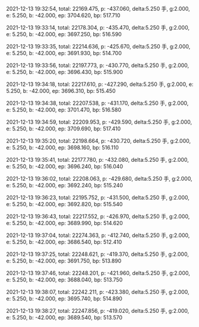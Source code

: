 2021-12-13 19:32:54, total: 22169.475, p: -437.060, delta:5.250 手, g:2.000, e: 5.250, b: -42.000, ep: 3704.620, bp: 517.710

2021-12-13 19:33:14, total: 22178.304, p: -435.470, delta:5.250 手, g:2.000, e: 5.250, b: -42.000, ep: 3697.250, bp: 516.590

2021-12-13 19:33:35, total: 22214.636, p: -425.670, delta:5.250 手, g:2.000, e: 5.250, b: -42.000, ep: 3691.930, bp: 514.700

2021-12-13 19:33:56, total: 22197.773, p: -430.770, delta:5.250 手, g:2.000, e: 5.250, b: -42.000, ep: 3696.430, bp: 515.900

2021-12-13 19:34:18, total: 22217.610, p: -427.290, delta:5.250 手, g:2.000, e: 5.250, b: -42.000, ep: 3696.310, bp: 515.450

2021-12-13 19:34:38, total: 22207.538, p: -431.170, delta:5.250 手, g:2.000, e: 5.250, b: -42.000, ep: 3701.470, bp: 516.580

2021-12-13 19:34:59, total: 22209.953, p: -429.590, delta:5.250 手, g:2.000, e: 5.250, b: -42.000, ep: 3709.690, bp: 517.410

2021-12-13 19:35:20, total: 22198.664, p: -430.720, delta:5.250 手, g:2.000, e: 5.250, b: -42.000, ep: 3698.160, bp: 516.110

2021-12-13 19:35:41, total: 22177.780, p: -432.080, delta:5.250 手, g:2.000, e: 5.250, b: -42.000, ep: 3696.240, bp: 516.040

2021-12-13 19:36:02, total: 22208.063, p: -429.680, delta:5.250 手, g:2.000, e: 5.250, b: -42.000, ep: 3692.240, bp: 515.240

2021-12-13 19:36:23, total: 22195.752, p: -431.500, delta:5.250 手, g:2.000, e: 5.250, b: -42.000, ep: 3692.820, bp: 515.540

2021-12-13 19:36:43, total: 22217.552, p: -426.970, delta:5.250 手, g:2.000, e: 5.250, b: -42.000, ep: 3689.990, bp: 514.620

2021-12-13 19:37:04, total: 22274.363, p: -412.740, delta:5.250 手, g:2.000, e: 5.250, b: -42.000, ep: 3686.540, bp: 512.410

2021-12-13 19:37:25, total: 22248.621, p: -419.370, delta:5.250 手, g:2.000, e: 5.250, b: -42.000, ep: 3691.750, bp: 513.890

2021-12-13 19:37:46, total: 22248.201, p: -421.960, delta:5.250 手, g:2.000, e: 5.250, b: -42.000, ep: 3688.040, bp: 513.750

2021-12-13 19:38:07, total: 22242.211, p: -423.380, delta:5.250 手, g:2.000, e: 5.250, b: -42.000, ep: 3695.740, bp: 514.890

2021-12-13 19:38:27, total: 22247.856, p: -419.020, delta:5.250 手, g:2.000, e: 5.250, b: -42.000, ep: 3689.540, bp: 513.570